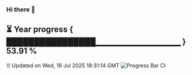 ### Hi there 👋
⏳ Year progress { ████████████████▁▁▁▁▁▁▁▁▁▁▁▁▁▁ } 53.91 %
---
⏰ Updated on Wed, 16 Jul 2025 18:31:14 GMT
![Progress Bar CI](https://github.com/liununu/liununu/workflows/Progress%20Bar%20CI/badge.svg)
